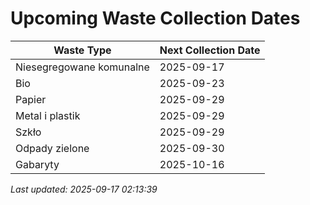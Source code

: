 # Upcoming Waste Collection Dates

| Waste Type | Next Collection Date |
|------------|----------------------|
| Niesegregowane komunalne | 2025-09-17 |
| Bio | 2025-09-23 |
| Papier | 2025-09-29 |
| Metal i plastik | 2025-09-29 |
| Szkło | 2025-09-29 |
| Odpady zielone | 2025-09-30 |
| Gabaryty | 2025-10-16 |


*Last updated: 2025-09-17 02:13:39*
